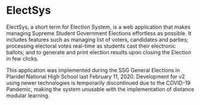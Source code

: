 # ElectSys

ElectSys, a short term for Election System, is a web application that makes managing Supreme Student Government Elections effortless as possible. It includes features such as managing list of voters, candidates and parties; processing electoral votes real-time as students cast their electronic ballots; and to generate and print election results upon closing the Election in few clicks.

This application was implemented during the SSG General Elections in Plaridel National High School last February 11, 2020. Development for v2 using newer technologies is temporarily discontinued due to the COVID-19 Pandemic, making the system unusable with the implementation of distance modular learning.
